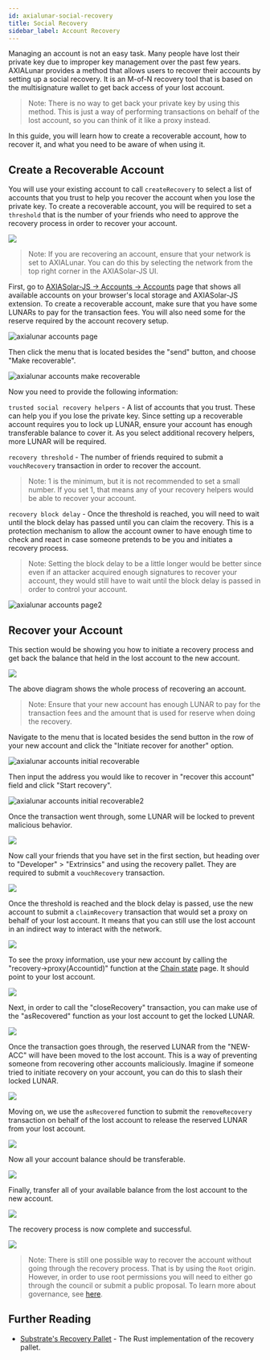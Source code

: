 ```yaml
---
id: axialunar-social-recovery
title: Social Recovery
sidebar_label: Account Recovery
---
```


Managing an account is not an easy task. Many people have lost their private key due to improper key management over the past few years. AXIALunar provides a method that allows users to recover their accounts by setting up a social recovery. It is an M-of-N recovery tool that is based on the multisignature wallet to get back access of your lost account.

> Note: There is no way to get back your private key by using this method. This is just a way of performing transactions on behalf of the lost account, so you can think of it like a proxy instead.

In this guide, you will learn how to create a recoverable account, how to recover it, and what you need to be aware of when using it.

## Create a Recoverable Account

You will use your existing account to call `createRecovery` to select a list of accounts that you trust to help you recover the account when you lose the private key. To create a recoverable account, you will be required to set a `threshold` that is the number of your friends who need to approve the recovery process in order to recover your account.

![](/img/recovery/social-recovery-diag-1.png)

> Note: If you are recovering an account, ensure that your network is set to AXIALunar. You can do this by selecting the network from the top right corner in the AXIASolar-JS UI.

First, go to [AXIASolar-JS -> Accounts -> Accounts](https://axiasolar.js.org/apps/#/accounts) page that shows all available accounts on your browser's local storage and AXIASolar-JS extension. To create a recoverable account, make sure that you have some LUNARs to pay for the transaction fees. You will also need some for the reserve required by the account recovery setup.

![axialunar accounts page](assets/axialunar/axialunar_social_recovery_accounts_page.png)

Then click the menu that is located besides the "send" button, and choose "Make recoverable".

![axialunar accounts make recoverable](assets/axialunar/axialunar_make_recoverable.png)

Now you need to provide the following information:

`trusted social recovery helpers` - A list of accounts that you trust. These can help you if you lose the private key. Since setting up a recoverable account requires you to lock up LUNAR, ensure your account has enough transferable balance to cover it. As you select additional recovery helpers, more LUNAR will be required.

`recovery threshold` - The number of friends required to submit a `vouchRecovery` transaction in order to recover the account.

> Note: 1 is the minimum, but it is not recommended to set a small number. If you set 1, that means any of your recovery helpers would be able to recover your account.

`recovery block delay` - Once the threshold is reached, you will need to wait until the block delay has passed until you can claim the recovery. This is a protection mechanism to allow the account owner to have enough time to check and react in case someone pretends to be you and initiates a recovery process.

> Note: Setting the block delay to be a little longer would be better since even if an attacker acquired enough signatures to recover your account, they would still have to wait until the block delay is passed in order to control your account.

![axialunar accounts page2](assets/axialunar/axialunar_make_account_recoverable.png)

## Recover your Account

This section would be showing you how to initiate a recovery process and get back the balance that held in the lost account to the new account.

![](/img/recovery/social-recovery-diag-2.png)

The above diagram shows the whole process of recovering an account.

> Note: Ensure that your new account has enough LUNAR to pay for the transaction fees and the amount that is used for reserve when doing the recovery.

Navigate to the menu that is located besides the send button in the row of your new account and click the "Initiate recover for another" option.

![axialunar accounts initial recoverable](assets/axialunar/axialunar_make_recoverable.png)

Then input the address you would like to recover in "recover this account" field and click "Start recovery".

![axialunar accounts initial recoverable2](assets/axialunar/axialunar_make_account_initial.png)

Once the transaction went through, some LUNAR will be locked to prevent malicious behavior.

![](/img/recovery/social-recovery-6.png)

Now call your friends that you have set in the first section, but heading over to "Developer" > "Extrinsics" and using the recovery pallet. They are required to submit a `vouchRecovery` transaction.

![](/img/recovery/social-recovery-7.png)

Once the threshold is reached and the block delay is passed, use the new account to submit a `claimRecovery` transaction that would set a proxy on behalf of your lost account. It means that you can still use the lost account in an indirect way to interact with the network.

![](/img/recovery/social-recovery-8.png)

To see the proxy information, use your new account by calling the "recovery->proxy(Accountid)" function at the [Chain state](https://axiasolar.js.org/apps/#/chainstate) page. It should point to your lost account.

![](/img/recovery/social-recovery-9.png)

Next, in order to call the "closeRecovery" transaction, you can make use of the "asRecovered" function as your lost account to get the locked LUNAR.

![](/img/recovery/social-recovery-10.png)

Once the transaction goes through, the reserved LUNAR from the "NEW-ACC" will have been moved to the lost account. This is a way of preventing someone from recovering other accounts maliciously. Imagine if someone tried to initiate recovery on your account, you can do this to slash their locked LUNAR.

![](/img/recovery/social-recovery-11.png)

Moving on, we use the `asRecovered` function to submit the `removeRecovery` transaction on behalf of the lost account to release the reserved LUNAR from your lost account.

![](/img/recovery/social-recovery-12.png)

Now all your account balance should be transferable.

![](/img/recovery/social-recovery-13.png)

Finally, transfer all of your available balance from the lost account to the new account.

![](/img/recovery/social-recovery-14.png)

The recovery process is now complete and successful.

![](/img/recovery/social-recovery-15.png)

> Note: There is still one possible way to recover the account without going through the recovery process. That is by using the `Root` origin. However, in order to use root permissions you will need to either go through the council or submit a public proposal. To learn more about governance, see [here](learn-governance).

## Further Reading

- [Substrate's Recovery Pallet](https://github.com/axia-tech/substrate/blob/master/frame/recovery/src/lib.rs) - The Rust implementation of the recovery pallet.
